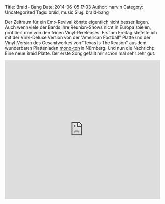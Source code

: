 Title: Braid - Bang
Date: 2014-06-05 17:03
Author: marvin
Category: Uncategorized
Tags: braid, music
Slug: braid-bang

Der Zeitraum für ein Emo-Revival könnte eigentlich nicht besser liegen.
Auch wenn viele der Bands ihre Reunion-Shows nicht in Europa spielen,
profitiert man von den feinen Vinyl-Rereleases. Erst am Freitag
stiefelte ich mit der Vinyl-Deluxe Version von der "American Football"
Platte und der Vinyl-Version des Gesamtwerkes von "Texas Is The Reason"
aus dem wunderbaren Plattenladen [mono-ton](http://www.mono-ton.eu/) in
Nürnberg. Und nun die Nachricht: Eine neue Braid Platte. Der erste Song
gefällt mir schon mal sehr sehr gut.

<iframe width="100%" height="450" scrolling="no" frameborder="no" src="https://w.soundcloud.com/player/?url=https%3A//api.soundcloud.com/tracks/142916995&amp;auto_play=false&amp;hide_related=false&amp;show_comments=true&amp;show_user=true&amp;show_reposts=false&amp;visual=true"></iframe>
